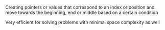 
Creating pointers or values that correspond to an index or position and move towards the beginning, end or middle based on a certain condition

Very efficient for solving problems with minimal space complexity as well
